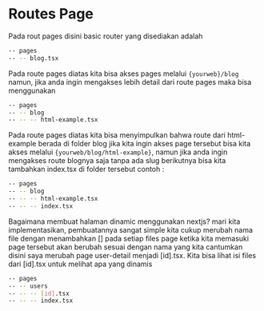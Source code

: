 # Routes Page

Pada rout pages disini basic router yang disediakan adalah

```sh
-- pages
-- -- blog.tsx
```

Pada route pages diatas kita bisa akses pages melalui `{yourweb}/blog` namun, jika anda ingin mengakses lebih detail dari
route pages maka bisa menggunakan

```sh
-- pages
-- -- blog
-- -- -- html-example.tsx
```

Pada route pages diatas kita bisa menyimpulkan bahwa route dari html-example berada di folder blog jika kita ingin akses page tersebut
bisa kita akses melalui `{yourweb/blog/html-example}`, namun jika anda ingin mengakses route blognya saja tanpa ada slug berikutnya bisa
kita tambahkan index.tsx di folder tersebut contoh :

```sh
-- pages
-- -- blog
-- -- -- html-example.tsx
-- -- -- index.tsx
```

Bagaimana membuat halaman dinamic menggunakan nextjs? mari kita implementasikan, pembuatannya sangat simple kita cukup merubah nama file
dengan menambahkan [] pada setiap files page ketika kita memasuki page tersebut akan berubah sesuai dengan nama yang kita cantumkan disini saya
merubah page user-detail menjadi [id].tsx. Kita bisa lihat isi files dari [id].tsx untuk melihat apa yang dinamis

```sh
-- pages
-- -- users
-- -- -- [id].tsx
-- -- -- index.tsx
```
